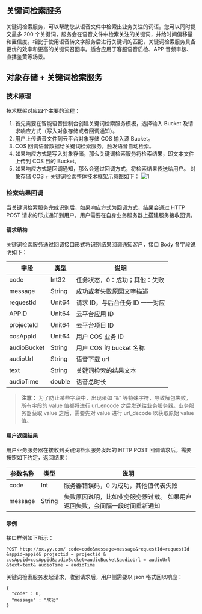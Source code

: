 ## 关键词检索服务

关键词检索服务，可以帮助您从语音文件中检索出业务关注的词语。您可以同时提交最多 200 个关键词，服务会在语音文件中检索关注的关键词，并给时间偏移量和置信度。相比于使用语音转文字服务后进行关键词的匹配，关键词检索服务具备更优的效率和更高的关键词召回率。适合应用于客服语音质检、APP 音频审核、直播鉴黄等场景。

##  对象存储 + 关键词检索服务

### 技术原理
技术框架对应四个主要的流程：
1) 首先需要在智能语音控制台创建关键词检索服务模板，选择输入 Bucket 及请求响应方式（写入对象存储或者回调通知）。
2) 用户上传语音文件到云平台对象存储 COS 输入源 Bucket。
2) COS 回调语音数据给关键词检索服务，触发语音自动检索。
3) 如果响应方式是写入对象存储，那么关键词检索服务将检索结果，即文本文件上传到 COS 目的 Bucket。
4) 如果响应方式是回调通知，那么会通过回调方式，将检索结果传送给用户。
对象存储 COS + 关键词检索整体技术框架示意图如下：
![1](http://imgcache.tcecqpoc.fsphere.cn/image/mc.qcloudimg.com/static/img/4269c37ec3464f3b9b36172310861142/guanjianci.png)
### 检索结果回调
当关键词检索服务完成识别后，如果响应方式为回调方式，结果会通过 HTTP POST 请求的形式通知到用户，用户需要在自身业务服务器上搭建服务接收回调。

####  请求结构
关键词检索服务通过回调接口形式将识别结果回调通知客户，接口 Body 各字段说明如下：

| 字段         |  类型          | 说明      | 
| ------------- | ------------- | ---------- |
| code |  Int32 | 任务状态，0：成功；其他：失败 | 
| message |  String | 成功或者失败原因文字描述 | 
| requestId |Unit64 | 请求 ID，与后台任务 ID 一一对应 | 
| APPID |  Unit64 | 云平台应用 ID |
| projecteId |Unit64 | 云平台项目 ID |
| cosAppId | Unit64 | 用户 COS 业务 ID |
| audioBucket | String | 用户 COS 的 bucket 名称|
| audioUrl | String | 语音下载 url |
| text | String | 关键词检索的结果文本 |
| audioTime |  double | 语音总时长 |

>**注意：**
>为了防止某些字段中，出现诸如 “&” 等特殊字符，导致解包失败，所有字段的 value 值都将进行 url_encode 之后发送给业务服务器。业务服务器获取 value 之后，需要先对 value 进行 url_decode 以获取原始 value 值。

#### 用户返回结果

用户业务服务器在接收到关键词检索服务发起的 HTTP POST 回调请求后，需要按照如下约定，返回结果：

| 参数名称 | 类型 | 说明 |
|---------|---------|---------|
|   code |  Int   |   服务器错误码，0 为成功，其他值代表失败  |
|  message   |  String   |  失败原因说明，比如业务服务器过载。 如果用户返回失败，会间隔一段时间重新通知    |

#### 示例
接口样例如下所示：
```
POST http://xx.yy.com/ code=code&message=message&requestId=requestId &appid=appid& projectid = projectid & cosAppid=cosAppid&audioBucket=audioBucket&audioUrl = audioUrl &text=text& audioTime = audioTime
```
关键词检索服务发起请求，收到请求后，用户侧需要以 json 格式回以响应：
```
{
  "code" : 0, 
  "message" : "成功"
}
```

